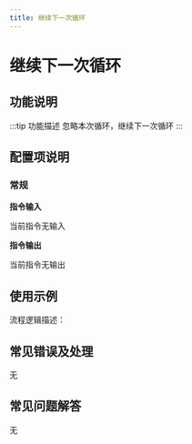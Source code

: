 ```yaml
---
title: 继续下一次循环
---
```


# 继续下一次循环

## 功能说明

:::tip 功能描述
忽略本次循环，继续下一次循环
:::

## 配置项说明

### 常规

**指令输入**

当前指令无输入


**指令输出**

当前指令无输出

## 使用示例

流程逻辑描述：

## 常见错误及处理

无

## 常见问题解答

无

